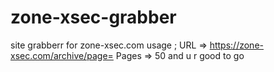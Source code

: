 # zone-xsec-grabber
site grabberr for zone-xsec.com
usage ;
URL => https://zone-xsec.com/archive/page=
Pages => 50 
and u r good to go
